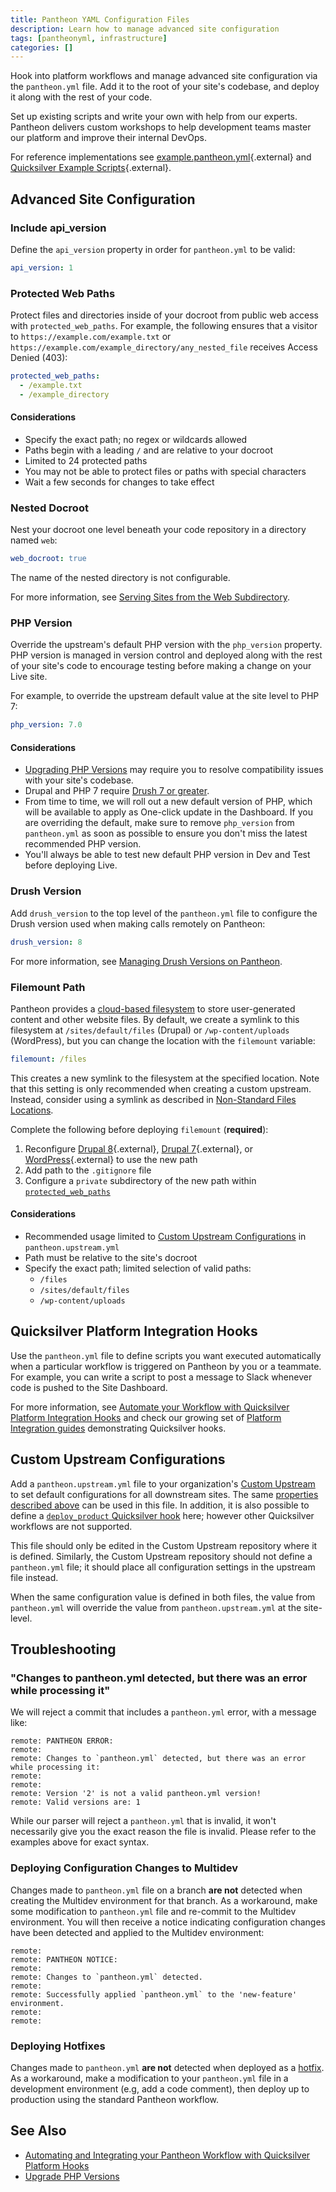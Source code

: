 ```yaml
---
title: Pantheon YAML Configuration Files
description: Learn how to manage advanced site configuration
tags: [pantheonyml, infrastructure]
categories: []
---
```

Hook into platform workflows and manage advanced site configuration via the `pantheon.yml` file. Add it to the root of your site's codebase, and deploy it along with the rest of your code.

<Callout title="Quicksilver Cloud Hooks Training" link="https://pantheon.io/agencies/learn-pantheon?docs">
<p>Set up existing scripts and write your own with help from our experts. Pantheon delivers custom workshops to help development teams master our platform and improve their internal DevOps.</p>
</Callout>

For reference implementations see  [example.pantheon.yml](https://github.com/pantheon-systems/quicksilver-examples/blob/master/example.pantheon.yml){.external} and [Quicksilver Example Scripts](https://github.com/pantheon-systems/quicksilver-examples){.external}.

## Advanced Site Configuration
### Include api_version
Define the `api_version` property in order for `pantheon.yml` to be valid:
```yaml
api_version: 1
```

### Protected Web Paths
Protect files and directories inside of your docroot from public web access with `protected_web_paths`. For example, the following ensures that a visitor to `https://example.com/example.txt` or `https://example.com/example_directory/any_nested_file` receives Access Denied (403):

```yaml
protected_web_paths:
  - /example.txt
  - /example_directory
```

#### Considerations
* Specify the exact path; no regex or wildcards allowed
* Paths begin with a leading `/` and are relative to your docroot
* Limited to 24 protected paths
* You may not be able to protect files or paths with special characters
* Wait a few seconds for changes to take effect

### Nested Docroot
Nest your docroot one level beneath your code repository in a directory named `web`:

```yaml
web_docroot: true
```

The name of the nested directory is not configurable.

For more information, see [Serving Sites from the Web Subdirectory](/docs/nested-docroot/).

### PHP Version
Override the upstream's default PHP version with the `php_version` property. PHP version is managed in version control and deployed along with the rest of your site's code to encourage testing before making a change on your Live site.

For example, to override the upstream default value at the site level to PHP 7:

```yaml
php_version: 7.0
```

#### Considerations
* [Upgrading PHP Versions](/docs/php-versions/) may require you to resolve compatibility issues with your site's codebase.
* Drupal and PHP 7 require [Drush 7 or greater](/docs/drush-versions/#configure-drush-version).
* From time to time, we will roll out a new default version of PHP, which will be available to apply as One-click update in the Dashboard. If you are overriding the default, make sure to remove `php_version` from `pantheon.yml` as soon as possible to ensure you don't miss the latest recommended PHP version.
* You'll always be able to test new default PHP version in Dev and Test before deploying Live.

### Drush Version
Add `drush_version` to the top level of the `pantheon.yml` file to configure the Drush version used when making calls remotely on Pantheon:

```yaml
drush_version: 8
```
For more information, see [Managing Drush Versions on Pantheon](/docs/drush-versions/).

### Filemount Path
Pantheon provides a [cloud-based filesystem](/docs/files/) to store user-generated content and other website files. By default, we create a symlink to this filesystem at `/sites/default/files` (Drupal) or `/wp-content/uploads` (WordPress), but you can change the location with the `filemount` variable:

```yaml
filemount: /files
```

This creates a new symlink to the filesystem at the specified location. Note that this setting is only recommended when creating a custom upstream. Instead, consider using a symlink as described in [Non-Standard Files Locations](/docs/non-standard-file-paths/).

Complete the following before deploying `filemount` (**required**):

1. Reconfigure [Drupal 8](https://www.drupal.org/upgrade/file_public_path){.external}, [Drupal 7](https://www.drupal.org/docs/7/distributions/drupal-commons/installing-drupal-commons/configuring-file-system-settings-after){.external}, or [WordPress](https://codex.wordpress.org/Editing_wp-config.php#Moving_uploads_folder){.external} to use the new path
2. Add path to the `.gitignore` file
3. Configure a `private` subdirectory of the new path within [`protected_web_paths`](#protected-web-paths)

#### Considerations
* Recommended usage limited to [Custom Upstream Configurations](#custom-upstream-configurations) in `pantheon.upstream.yml`
* Path must be relative to the site's docroot
* Specify the exact path; limited selection of valid paths:
  * `/files`
  * `/sites/default/files`
  * `/wp-content/uploads`

## Quicksilver Platform Integration Hooks
Use the `pantheon.yml` file to define scripts you want executed automatically when a particular workflow is triggered on Pantheon by you or a teammate. For example, you can write a script to post a message to Slack whenever code is pushed to the Site Dashboard.

For more information, see [Automate your Workflow with Quicksilver Platform Integration Hooks](/docs/quicksilver/) and check our growing set of [Platform Integration guides](/docs/guides/) demonstrating Quicksilver hooks.

## Custom Upstream Configurations
Add a `pantheon.upstream.yml` file to your organization's [Custom Upstream](/docs/custom-upstream/) to set default configurations for all downstream sites. The same [properties described above](#advanced-site-configuration) can be used in this file. In addition, it is also possible to define a [`deploy_product` Quicksilver hook](/docs/quicksilver/#hooks) here; however other Quicksilver workflows are not supported.

This file should only be edited in the Custom Upstream repository where it is defined. Similarly, the Custom Upstream repository should not define a `pantheon.yml` file; it should place all configuration settings in the upstream file instead.

When the same configuration value is defined in both files, the value from `pantheon.yml` will override the value from `pantheon.upstream.yml` at the site-level.



## Troubleshooting

### "Changes to pantheon.yml detected, but there was an error while processing it"

We will reject a commit that includes a `pantheon.yml` error, with a message like:
```nohighlight
remote: PANTHEON ERROR:
remote:
remote: Changes to `pantheon.yml` detected, but there was an error while processing it:
remote:
remote:
remote: Version '2' is not a valid pantheon.yml version!
remote: Valid versions are: 1
```

While our parser will reject a `pantheon.yml` that is invalid, it won't necessarily give you the exact reason the file is invalid. Please refer to the examples above for exact syntax.

### Deploying Configuration Changes to Multidev
Changes made to `pantheon.yml` file on a branch **are not** detected when creating the Multidev environment for that branch. As a workaround, make some modification to `pantheon.yml` file and re-commit to the Multidev environment. You will then receive a notice indicating configuration changes have been detected and applied to the Multidev environment:

```nohighlight
remote:
remote: PANTHEON NOTICE:
remote:
remote: Changes to `pantheon.yml` detected.
remote:
remote: Successfully applied `pantheon.yml` to the 'new-feature' environment.
remote:
remote:
```

### Deploying Hotfixes
Changes made to `pantheon.yml` **are not** detected when deployed as a [hotfix](/docs/hotfixes/). As a workaround, make a modification to your `pantheon.yml` file in a development environment (e.g, add a code comment), then deploy up to production using the standard Pantheon workflow.

## See Also
- [Automating and Integrating your Pantheon Workflow with Quicksilver Platform Hooks](/docs/quicksilver/)
- [Upgrade PHP Versions](/docs/php-versions/)

